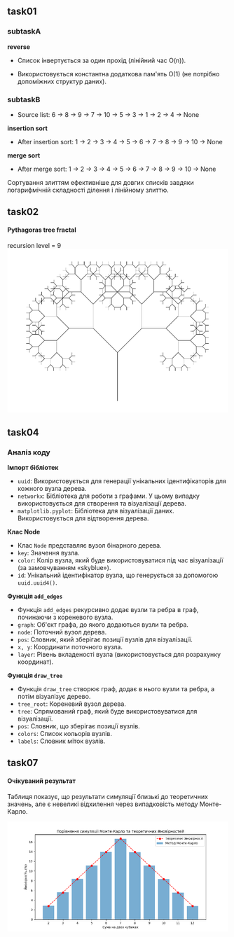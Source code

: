 ## task01 ##
### subtaskA ###

**reverse**

- Список інвертується за один прохід (лінійний час O(n)).

- Використовується константна додаткова пам'ять O(1) (не потрібно допоміжних структур даних).

### subtaskB ###

- Source list:
6 -> 8 -> 9 -> 7 -> 10 -> 5 -> 3 -> 1 -> 2 -> 4 -> None

**insertion sort**

- After insertion sort:
1 -> 2 -> 3 -> 4 -> 5 -> 6 -> 7 -> 8 -> 9 -> 10 -> None

**merge sort**

- After merge sort:
1 -> 2 -> 3 -> 4 -> 5 -> 6 -> 7 -> 8 -> 9 -> 10 -> None

Сортування злиттям ефективніше для довгих списків завдяки логарифмічній складності ділення і лінійному злиттю.


## task02 ##
#### Pythagoras tree fractal ####
recursion level = 9
![img.png](assets/img.png)


## task04 ##
### Аналіз коду ###
**Імпорт бібліотек**

- `uuid`: Використовується для генерації унікальних ідентифікаторів для кожного вузла дерева.
- `networkx`: Бібліотека для роботи з графами. У цьому випадку використовується для створення та візуалізації дерева.
- `matplotlib.pyplot`: Бібліотека для візуалізації даних. Використовується для відтворення дерева.

**Клас Node**
- Клас `Node` представляє вузол бінарного дерева.
- `key`: Значення вузла.
- `color`: Колір вузла, який буде використовуватися під час візуалізації (за замовчуванням «skyblue»).
- `id`: Унікальний ідентифікатор вузла, що генерується за допомогою `uuid.uuid4()`.

**Функція `add_edges`**
- Функція `add_edges` рекурсивно додає вузли та ребра в граф, починаючи з кореневого вузла.
- `graph`: Об'єкт графа, до якого додаються вузли та ребра.
- `node`: Поточний вузол дерева.
- `pos`: Словник, який зберігає позиції вузлів для візуалізації.
- `x, y`: Координати поточного вузла.
- `layer`: Рівень вкладеності вузла (використовується для розрахунку координат).

**Функція `draw_tree`**
- Функція `draw_tree` створює граф, додає в нього вузли та ребра, а потім візуалізує дерево.
- `tree_root`: Кореневий вузол дерева.
- `tree`: Спрямований граф, який буде використовуватися для візуалізації.
- `pos`: Словник, що зберігає позиції вузлів.
- `colors`: Список кольорів вузлів.
- `labels`: Словник міток вузлів.


## task07 ##
#### Очікуваний результат ####
Таблиця показує, що результати симуляції близькі до теоретичних значень, але є невеликі відхилення
через випадковість методу Монте-Карло.

![img.png](assets/mc-img.png)